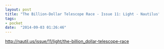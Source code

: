 ```yaml
---
layout: post
title: "The Billion-Dollar Telescope Race - Issue 11: Light - Nautilus"
tags:
- pocket
date:  "2014-09-03 01:26:46"
---
```


http://nautil.us/issue/11/light/the-billion_dollar-telescope-race


